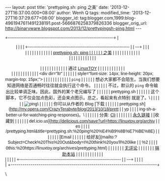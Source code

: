 --- layout: post title: 'prettyping.sh: ping 之美' date:
'2013-12-27T16:37:00.000+08:00' author: Wenh Q tags: modified\_time:
'2013-12-27T16:37:29.677+08:00' blogger\_id:
tag:blogger.com,1999:blog-4961947611491238191.post-5666876258379826336
blogger\_orig\_url:
http://binaryware.blogspot.com/2013/12/prettypingsh-ping.html ---
<div dir="ltr">

<div class="gmail_quote">

<div style="font-family: Arial,sans-serif; width: 100%;">

+--------------------------------------------------------------------------+
| <div align="center">                                                     |
|                                                                          |
| +----------------------------------------------------------------------- |
| ---+                                                                     |
| | <div dir="ltr">                                                        |
|    |                                                                     |
| |                                                                        |
|    |                                                                     |
| | [prettyping.sh: ping                                                   |
|    |                                                                     |
| | 之美](https://linuxtoy.org/archives/prettyping.html)                     |
|  |                                                                       |
| |                                                                        |
|    |                                                                     |
| | </div>                                                                 |
|    |                                                                     |
| |                                                                        |
|    |                                                                     |
| | <div style="margin-top: 15px;">                                        |
|    |                                                                     |
| |                                                                        |
|    |                                                                     |
| | 通过 [LinuxTOY](https://linuxtoy.org/)                                   |
|  |                                                                       |
| |                                                                        |
|    |                                                                     |
| | </div>                                                                 |
|    |                                                                     |
| |                                                                        |
|    |                                                                     |
| | <div dir="ltr"                                                         |
|    |                                                                     |
| | style="font-size: 14px; line-height: 20px; margin-top: 15px;">         |
|    |                                                                     |
| |                                                                        |
|    |                                                                     |
| | `ping`                                                                 |
|    |                                                                     |
| | 想必大家都不会陌生。当我们想要知道网络是否通畅时往往就会执行这个命令。   | |
|                                                                          |
| | 不过，默认的 `ping` 命令输出比较单调乏味。因此，国外的某个老兄编写了     | |
|                                                                          |
| | prettyping.sh                                                          |
|    |                                                                     |
| | 这个脚本，它不仅会加点色彩，还会来点图示。总之，看起来有点特别 就是了。\ | |
|                                                                          |
| | ![ping](https://linuxtoy.org/img/2013/12/pping.gif)\                   |
|    |                                                                     |
| | 你可以从作者的 Blog [下载                                                | |
|                                                                          |
| | prettyping.sh](http://my.opera.com/CrazyTerabyte/blog/2013/10/18/prett |
| yp |                                                                     |
| | ing-sh-a-better-ui-for-watching-ping-responses)。\                      |
|   |                                                                      |
| | 分类: [Cli](https://linuxtoy.org/category/cli "查看 Cli 中的全部文章") | | |
|                                                                          |
| | [永久链接](https://linuxtoy.org/archives/prettyping.html) | [收藏到      | |
|                                                                          |
| | del.icio.us](http://delicious.com/save?url=https://linuxtoy.org/archiv |
| es |                                                                     |
| | /prettyping.html&title=prettyping.sh:%20ping%20%E4%B9%8B%E7%BE%8E)     |
|    |                                                                     |
| | | [Email                                                               |
|    |                                                                     |
| | 给好友](mailto:?Subject=Check%20This%20Out&body=I%20think%20you'll%20like |
| %2 |                                                                     |
| | 0this:%20https://linuxtoy.org/archives/prettyping.html)                |
|    |                                                                     |
| | | [无评论](https://linuxtoy.org/archives/prettyping.html#comments) |      |
| |                                                                        |
| | [捐助本站](http://linuxtoy.org/faq/donate)                               | |
|                                                                          |
| |                                                                        |
|    |                                                                     |
| | </div>                                                                 |
|    |                                                                     |
| +----------------------------------------------------------------------- |
| ---+                                                                     |
|                                                                          |
| </div>                                                                   |
+--------------------------------------------------------------------------+

</div>

</div>

\

</div>
